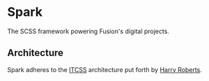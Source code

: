 # Spark
The SCSS framework powering Fusion's digital projects.


## Architecture
Spark adheres to the [ITCSS](http://itcss.io/) architecture put forth by [Harry Roberts](http://csswizardry.com/).